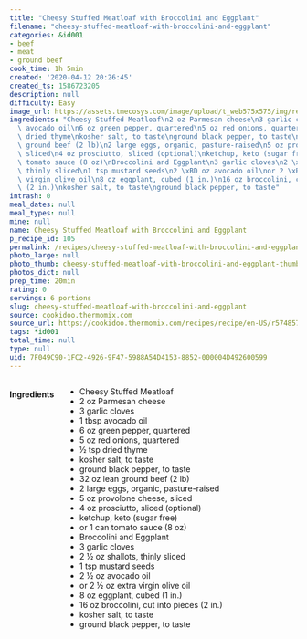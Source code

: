 ```yaml
---
title: "Cheesy Stuffed Meatloaf with Broccolini and Eggplant"
filename: "cheesy-stuffed-meatloaf-with-broccolini-and-eggplant"
categories: &id001
- beef
- meat
- ground beef
cook_time: 1h 5min
created: '2020-04-12 20:26:45'
created_ts: 1586723205
description: null
difficulty: Easy
image_url: https://assets.tmecosys.com/image/upload/t_web575x575/img/recipe/ras/Assets/7366919A-58EF-4F86-ADF3-191AC48EEBE8/Derivates/f080b7fd-109c-4847-bd0d-774cb12107d4.jpg
ingredients: "Cheesy Stuffed Meatloaf\n2 oz Parmesan cheese\n3 garlic cloves\n1 tbsp\
  \ avocado oil\n6 oz green pepper, quartered\n5 oz red onions, quartered\n\xBD tsp\
  \ dried thyme\nkosher salt, to taste\nground black pepper, to taste\n32 oz lean\
  \ ground beef (2 lb)\n2 large eggs, organic, pasture-raised\n5 oz provolone cheese,\
  \ sliced\n4 oz prosciutto, sliced (optional)\nketchup, keto (sugar free)\nor 1 can\
  \ tomato sauce (8 oz)\nBroccolini and Eggplant\n3 garlic cloves\n2 \xBD oz shallots,\
  \ thinly sliced\n1 tsp mustard seeds\n2 \xBD oz avocado oil\nor 2 \xBD oz extra\
  \ virgin olive oil\n8 oz eggplant, cubed (1 in.)\n16 oz broccolini, cut into pieces\
  \ (2 in.)\nkosher salt, to taste\nground black pepper, to taste"
intrash: 0
meal_dates: null
meal_types: null
mine: null
name: Cheesy Stuffed Meatloaf with Broccolini and Eggplant
p_recipe_id: 105
permalink: /recipes/cheesy-stuffed-meatloaf-with-broccolini-and-eggplant
photo_large: null
photo_thumb: cheesy-stuffed-meatloaf-with-broccolini-and-eggplant-thumb.jpg
photos_dict: null
prep_time: 20min
rating: 0
servings: 6 portions
slug: cheesy-stuffed-meatloaf-with-broccolini-and-eggplant
source: cookidoo.thermomix.com
source_url: https://cookidoo.thermomix.com/recipes/recipe/en-US/r574857
tags: *id001
total_time: null
type: null
uid: 7F049C90-1FC2-4926-9F47-5988A54D4153-8852-000004D492600599
---
```

<div class="large-8 medium-7 columns" id="writeup">	</div><!-- #writeup -->
</div><!-- #row-one -->
<div class="row" id="row-two">	<div class="medium-4 small-5 columns" id="ingredients"><h4>Ingredients</h4><div class="box box-ingredients content"><ul>
<li>Cheesy Stuffed Meatloaf</li>
<li>2 oz Parmesan cheese</li>
<li>3 garlic cloves</li>
<li>1 tbsp avocado oil</li>
<li>6 oz green pepper, quartered</li>
<li>5 oz red onions, quartered</li>
<li>½ tsp dried thyme</li>
<li>kosher salt, to taste</li>
<li>ground black pepper, to taste</li>
<li>32 oz lean ground beef (2 lb)</li>
<li>2 large eggs, organic, pasture-raised</li>
<li>5 oz provolone cheese, sliced</li>
<li>4 oz prosciutto, sliced (optional)</li>
<li>ketchup, keto (sugar free)</li>
<li>or 1 can tomato sauce (8 oz)</li>
<li>Broccolini and Eggplant</li>
<li>3 garlic cloves</li>
<li>2 ½ oz shallots, thinly sliced</li>
<li>1 tsp mustard seeds</li>
<li>2 ½ oz avocado oil</li>
<li>or 2 ½ oz extra virgin olive oil</li>
<li>8 oz eggplant, cubed (1 in.)</li>
<li>16 oz broccolini, cut into pieces (2 in.)</li>
<li>kosher salt, to taste</li>
<li>ground black pepper, to taste</li>
</ul>
</div>	</div>	<div class="medium-6 small-7 columns" id="directions">	</div>